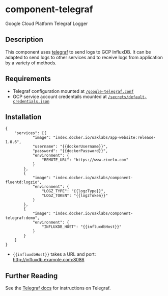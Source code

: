 # component-telegraf

Google Cloud Platform Telegraf Logger

## Description

This component uses
[telegraf](https://docs.influxdata.com/telegraf/v1.11) to send
logs to GCP InfluxDB. It can be adapted to send logs to other
services and to receive logs from application by a variety of methods.

## Requirements

* Telegraf configuration mounted at [`/google-telegraf.conf`](./config/google-telegraf.conf)
* GCP service account credentails mounted at [`/secrets/default-credentials.json`](./secrets/default-credentials.json)

## Installation

```
{
    "services": [{
            "image": "index.docker.io/oaklabs/app-website:release-1.0.6",
            "username": "{{dockerUsername}}",
            "password": "{{dockerPassword}}",
            "environment": {
                "REMOTE_URL": "https://www.zivelo.com"
            }
        },
        {
            "image": "index.docker.io/oaklabs/component-fluentd:logzio",
            "environment": {
                "LOGZ_TYPE": "{{logzType}}",
                "LOGZ_TOKEN": "{{logzToken}}"
            }
        },
        {
            "image": "index.docker.io/oaklabs/component-telegraf:demo",
            "environment": {
                "INFLUXDB_HOST": "{{influxdbHost}}"
            }
        }
    ]
}
```
* `{{influxdbHost}}` takes a URL and port: http://influxdb.example.com:8086

## Further Reading
See the
[Telegraf docs](https://github.com/influxdata/telegraf) for instructions on Telegraf.



